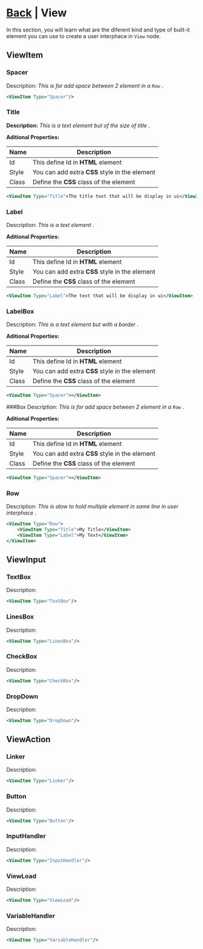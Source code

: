 # [Back](https://github.com/TopDeveloper29/UPrompt/blob/Post/README.md) | View
In this section, you will learn what are the diferent kind and type of built-it element you can use to create a user interphace in `View` node.

## ViewItem
### Spacer

Description: *This is for add space between 2 element in a `Row`* .
```xml
<ViewItem Type="Spacer"/>
```
### Title
**Description:** *This is a text element but of the size of title* .

**Aditional Properties:**

| Name | Description |
| ------------ | ------------ |
| Id  | This define Id in **HTML** element |
| Style  | You can add extra **CSS** style in the element  |
| Class  | Define the **CSS** class of the element  |

```xml
<ViewItem Type="Title">The title text that will be display in ui</ViewItem>
```
### Label
Description: *This is a text element* .

**Aditional Properties:**

| Name | Description |
| ------------ | ------------ |
| Id  | This define Id in **HTML** element |
| Style  | You can add extra **CSS** style in the element  |
| Class  | Define the **CSS** class of the element  |
```xml
<ViewItem Type="Label">The text that will be display in ui</ViewItem>
```
### LabelBox
Description: *This is a text element but with a border* .

**Aditional Properties:**

| Name | Description |
| ------------ | ------------ |
| Id  | This define Id in **HTML** element |
| Style  | You can add extra **CSS** style in the element  |
| Class  | Define the **CSS** class of the element  |
```xml
<ViewItem Type="Spacer"></ViewItem>
```
###Box
Description: *This is for add space between 2 element in a `Row`* .

**Aditional Properties:**

| Name | Description |
| ------------ | ------------ |
| Id  | This define Id in **HTML** element |
| Style  | You can add extra **CSS** style in the element  |
| Class  | Define the **CSS** class of the element  |
```xml
<ViewItem Type="Spacer"></ViewItem>
```
### Row
Description: *This is alow to hold multiple element in same line in user interphace* .
```xml
<ViewItem Type="Row">
	<ViewItem Type="Title">My Title</ViewItem>
	<ViewItem Type="Label">My Text</ViewItem>
</ViewItem>
```
## ViewInput
### TextBox
Description: 
```xml
<ViewItem Type="TextBox"/>
```
### LinesBox
Description:
```xml
<ViewItem Type="LinesBox"/>
```
### CheckBox
Description:
```xml
<ViewItem Type="CheckBox"/>
```
### DropDown
Description:
```xml
<ViewItem Type="DropDown"/>
```
## ViewAction
### Linker
Description:
```xml
<ViewItem Type="Linker"/>
```
### Button
Description:
```xml
<ViewItem Type="Button"/>
```
### InputHandler
Description:
```xml
<ViewItem Type="InputHandler"/>
```
### ViewLoad
Description:
```xml
<ViewItem Type="ViewLoad"/>
```
### VariableHandler
Description:
```xml
<ViewItem Type="VariableHandler"/>
```
